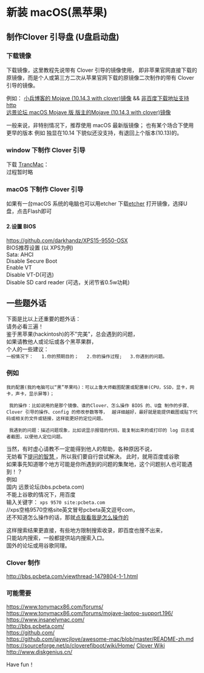 # 新装 macOS(黑苹果)

## 制作Clover 引导盘 (U盘启动盘)

### 下载镜像
下载镜像，这里教程先说带有 Clover 引导的镜像使用，
即非苹果官网直接下载的原镜像，而是个人或第三方二次从苹果官网下载的原镜像二次制作的带有 Clover 引导的镜像。

例如：
[小兵博客的 Mojave (10.14.3 with clover)镜像](https://blog.daliansky.net/macOS-Mojave-10.14.3-18D42-official-version-with-Clover-4859-original-image.html) && [非百度下载地址支持http](https://mirrors.dtops.cc/iso/MacOS/daliansky_macos/)  
[远景论坛 macOS Mojave 版 版主的Mojave (10.14.3 with clover)镜像](http://bbs.pcbeta.com/viewthread-1804325-1-1.html)

一般来说，非特别情况下，推荐使用 macOS 最新版镜像；
也有某个场合下使用更早的版本 例如 独显在10.14 下貌似还没支持，有退回上个版本(10.13)的。


### window 下制作 Clover 引导
下载 [TrancMac](https://www.acutesystems.com/scrtm.htm)：  
过程暂时略



### macOS 下制作 Clover 引导
如果有一台macOS 系统的电脑也可以用etcher
下载[etcher](https://etcher.io/) 打开镜像，选择U盘，点击Flash即可


#### 2.设置 BIOS   
https://github.com/darkhandz/XPS15-9550-OSX  
BIOS推荐设置 (以 XPS为例)  
Sata: AHCI  
Disable Secure Boot  
Enable VT  
Disable VT-D(可选)  
Disable SD card reader (可选，关闭节省0.5w功耗)  

## 一些题外话  
下面是比以上还重要的题外话：  
请务必看三遍！  
鉴于黑苹果(hackintosh)的不"完美"，总会遇到的问题，  
如果请教他人或论坛或各个黑苹果群，  
个人的一些建议：  
`
一般情况下：  
1.你的预期目的；  
2.你的操作过程;  
3.你遇到的问题。  
`

### 例如  
`我的配置(我的电脑可以“黑”苹果吗)：可以上鲁大师截图配置或配置单(CPU，SSD，显卡，网卡，声卡，显示屏等)；`  

` 我的操作：比如说用的是那个镜像、谁的Clover、怎么操作 BIOS 的、U盘 制作的步骤、Clover 引导的操作、config 的修改参数等等，` 
` 越详细越好，最好就是能提供截图或贴下代码或相关的文件或链接，这样能更好的定位问题。` 

` 我遇到的问题：描述问题现象，比如说显示报错的代码，能复制出来的或打印的 log 日志或者截图，以便他人定位问题。`


当然，有时虚心请教不一定能得到他人的帮助，各种原因不说，  
无妨看下[提问的智慧
](https://github.com/ryanhanwu/How-To-Ask-Questions-The-Smart-Way/blob/master/README-zh_CN.md) ，所以我们要自行尝试解决。
此时，就用百度或谷歌  
如果事先知道哪个地方可能是你所遇到的问题的集聚地，这个问题别人也可能遇到！？  
例如  
国内 远景论坛(bbs.pcbeta.com)  
不能上谷歌的情况下，用百度  
输入关键字： 
`xps 9570 site:pcbeta.com`  
//xps空格9570空格site英文冒号pcbeta英文逗号com，  
还不知道怎么操作的话，那就[点我看我是怎么操作的](https://t.cn/E5XaPvJ)  

这样搜索结果更直接，有些地方限制搜索收录，即百度也搜不出来，  
只能站内搜索，一般都提供站内搜索入口。  
国外的论坛或用谷歌同理。  


### Clover 制作  
http://bbs.pcbeta.com/viewthread-1479804-1-1.html  


### 可能需要   
https://www.tonymacx86.com/forums/  
https://www.tonymacx86.com/forums/mojave-laptop-support.196/    
https://www.insanelymac.com/  
http://bbs.pcbeta.com/  
https://github.com/  
https://github.com/jaywcjlove/awesome-mac/blob/master/README-zh.md  
https://sourceforge.net/p/cloverefiboot/wiki/Home/ [Clover Wiki](https://sourceforge.net/p/cloverefiboot/wiki/Home/)  
http://www.diskgenius.cn/


Have fun！
